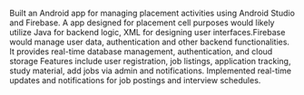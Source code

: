 Built an Android app for managing placement activities using Android Studio and Firebase. A app designed for placement cell purposes would likely utilize Java for backend logic, XML for designing user interfaces.Firebase would manage user data, authentication and other backend functionalities. It provides real-time database management, authentication, and cloud storage Features include user registration, job listings, application tracking, study material, add jobs via admin and notifications. Implemented real-time updates and notifications for job postings and interview schedules.
